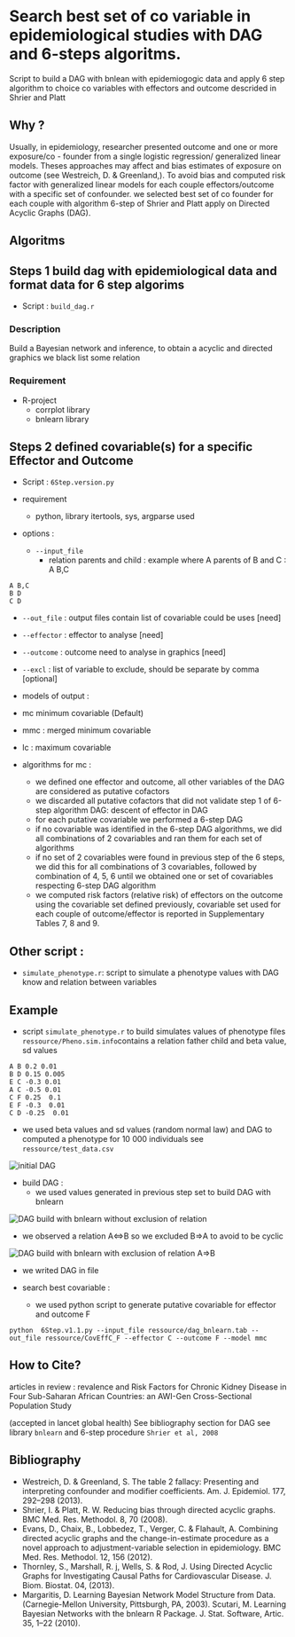 # Search best set of co variable in epidemiological studies with DAG and 6-steps algoritms.
Script to build a DAG with bnlean with epidemiogogic data and apply 6 step algorithm to choice co variables with effectors and outcome descrided in Shrier and Platt

## Why ?

Usually, in epidemiology, researcher presented outcome and one or more exposure/co - founder from a single logistic regression/ generalized linear models.
Theses approaches may affect and bias estimates of exposure on outcome (see Westreich, D. & Greenland,).
To avoid bias and computed risk factor with generalized linear models for each couple effectors/outcome with a specific set of confounder.
we selected best set of co founder for each couple with algorithm 6-step of Shrier and Platt apply on Directed Acyclic Graphs (DAG).

## Algoritms 

## Steps 1 build dag  with epidemiological data and format data for 6 step algorims

* Script : `build_dag.r`

### Description 

Build a Bayesian network and inference, to obtain a acyclic and directed graphics we black list some relation

### Requirement 
  * R-project
    * corrplot library
    * bnlearn library

## Steps 2 defined covariable(s) for a specific Effector and Outcome

* Script : `6Step.version.py`
* requirement 
  * python, library itertools, sys, argparse used

* options :
  * `--input_file`
     * relation parents and child : example where A parents of  B and C : A B,C

```
A B,C
B D
C D
```

  *  `--out_file` : output files contain list of covariable could be uses [need]
  * `--effector` : effector to analyse [need]
  * `--outcome` : outcome need to analyse in graphics [need]
  * `--excl` : list of variable to exclude, should be separate by comma [optional]
  * models of output : 
   * mc minimum covariable (Default)
   * mmc : merged minimum covariable 
   * lc : maximum covariable

* algorithms for mc :

  * we defined one effector and outcome, all other variables of the DAG are considered as putative cofactors 
  * we discarded all putative cofactors that did not validate step 1 of 6-step algorithm DAG: descent of effector in DAG
  * for each putative covariable we performed a 6-step DAG
  * if no covariable was identified in the 6-step DAG algorithms, we did all combinations of 2 covariables and ran them for each set of algorithms 
  * if no set of 2 covariables were found in previous step of the 6 steps, we did this for all combinations of  3 covariables, followed by combination of 4, 5, 6 until we obtained one or set of covariables respecting 6-step DAG algorithm
  * we computed risk factors (relative risk) of effectors on the outcome using the covariable set defined previously, covariable set used for each couple of outcome/effector is reported in Supplementary Tables 7, 8 and 9.

## Other script : 
  * `simulate_phenotype.r`: script to simulate a phenotype values with DAG know and relation between variables

## Example
* script `simulate_phenotype.r` to build simulates values of phenotype files `ressource/Pheno.sim.info`contains a relation father child and beta value, sd values

```
A B 0.2 0.01
B D 0.15 0.005
E C -0.3 0.01
A C -0.5 0.01
C F 0.25  0.1 
E F -0.3  0.01 
C D -0.25  0.01 
```


 * we used beta values and sd values (random normal law) and DAG to computed a phenotype for 10 000 individuals see `ressource/test_data.csv `

![initial DAG](ressource/Dag_datasettest.jpeg)

* build DAG :
  * we used values generated in previous step set to build DAG with bnlearn  

![DAG build with bnlearn without exclusion of relation](ressource/dagnbnlearn_noexcl.jpeg)

  * we observed a relation A<=>B so we excluded B=>A to avoid to be cyclic

![DAG build with bnlearn with exclusion of relation A=>B](ressource/dagnbnlearn_exclAB.jpeg)
  
  * we writed DAG in file 

* search best covariable :
  * we used python script to generate putative covariable for effector and outcome F

```
python  6Step.v1.1.py --input_file ressource/dag_bnlearn.tab --out_file ressource/CovEffC_F --effector C --outcome F --model mmc
```


## How to Cite?
articles in review : revalence and Risk Factors for Chronic Kidney Disease in Four Sub-Saharan African Countries: an AWI-Gen Cross-Sectional Population Study

(accepted in lancet global health)
See bibliography section for DAG see library `bnlearn` and 6-step procedure `Shrier et al, 2008`

## Bibliography

* Westreich, D. & Greenland, S. The table 2 fallacy: Presenting and interpreting confounder and modifier coefficients. Am. J. Epidemiol. 177, 292–298 (2013).
* Shrier, I. & Platt, R. W. Reducing bias through directed acyclic graphs. BMC Med. Res. Methodol. 8, 70 (2008).
* Evans, D., Chaix, B., Lobbedez, T., Verger, C. & Flahault, A. Combining directed acyclic graphs and the change-in-estimate procedure as a novel approach to adjustment-variable selection in epidemiology. BMC Med. Res. Methodol. 12, 156 (2012).
* Thornley, S., Marshall, R. j, Wells, S. & Rod, J. Using Directed Acyclic Graphs for Investigating Causal Paths for Cardiovascular Disease. J. Biom. Biostat. 04, (2013).
* Margaritis, D. Learning Bayesian Network Model Structure from Data. (Carnegie-Mellon University, Pittsburgh, PA, 2003).
Scutari, M. Learning Bayesian Networks with the bnlearn R Package. J. Stat. Software, Artic. 35, 1–22 (2010).

